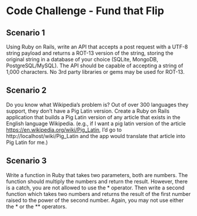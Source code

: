 # Code Challenge - Fund that Flip

## Scenario 1

Using Ruby on Rails, write an API that accepts a post request with a UTF-8 string payload and
returns a ROT-13 version of the string, storing the original string in a database of your choice
(SQLite, MongoDB, PostgreSQL/MySQL). The API should be capable of accepting a string of
1,000 characters. No 3rd party libraries or gems may be used for ROT-13.

## Scenario 2

Do you know what Wikipedia’s problem is? Out of over 300 languages they support, they don’t
have a Pig Latin version. Create a Ruby on Rails application that builds a Pig Latin version of
any article that exists in the English language Wikipedia. (e.g., if I want a pig latin version of the
article https://en.wikipedia.org/wiki/Pig_Latin, I’d go to http://localhost/wiki/Pig_Latin and the app
would translate that article into Pig Latin for me.)

## Scenario 3

Write a function in Ruby that takes two parameters, both are numbers. The function should
multiply the numbers and return the result. However, there is a catch, you are not allowed to use
the * operator. Then write a second function which takes two numbers and returns the result of
the first number raised to the power of the second number. Again, you may not use either the *
or the ** operators.
